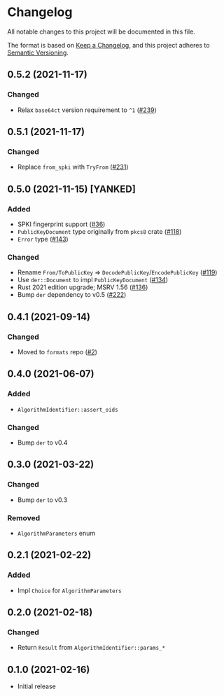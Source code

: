 # Changelog
All notable changes to this project will be documented in this file.

The format is based on [Keep a Changelog](https://keepachangelog.com/en/1.0.0/),
and this project adheres to [Semantic Versioning](https://semver.org/spec/v2.0.0.html).

## 0.5.2 (2021-11-17)
### Changed
- Relax `base64ct` version requirement to `^1` ([#239])

[#239]: https://github.com/RustCrypto/formats/pull/239

## 0.5.1 (2021-11-17)
### Changed
- Replace `from_spki` with `TryFrom` ([#231])

[#231]: https://github.com/RustCrypto/formats/pull/231

## 0.5.0 (2021-11-15) [YANKED]
### Added
- SPKI fingerprint support ([#36])
- `PublicKeyDocument` type originally from `pkcs8` crate ([#118])
- `Error` type ([#143])

### Changed
- Rename `From/ToPublicKey` => `DecodePublicKey`/`EncodePublicKey` ([#119])
- Use `der::Document` to impl `PublicKeyDocument` ([#134])
- Rust 2021 edition upgrade; MSRV 1.56 ([#136])
- Bump `der` dependency to v0.5 ([#222])

[#36]: https://github.com/RustCrypto/formats/pull/36
[#118]: https://github.com/RustCrypto/formats/pull/118
[#119]: https://github.com/RustCrypto/formats/pull/119
[#134]: https://github.com/RustCrypto/formats/pull/134
[#136]: https://github.com/RustCrypto/formats/pull/136
[#143]: https://github.com/RustCrypto/formats/pull/143
[#222]: https://github.com/RustCrypto/formats/pull/222

## 0.4.1 (2021-09-14)
### Changed
- Moved to `formats` repo ([#2])

[#2]: https://github.com/RustCrypto/formats/pull/2

## 0.4.0 (2021-06-07)
### Added
- `AlgorithmIdentifier::assert_oids`

### Changed
- Bump `der` to v0.4

## 0.3.0 (2021-03-22)
### Changed
- Bump `der` to v0.3

### Removed
- `AlgorithmParameters` enum

## 0.2.1 (2021-02-22)
### Added
- Impl `Choice` for `AlgorithmParameters`

## 0.2.0 (2021-02-18)
### Changed
- Return `Result` from `AlgorithmIdentifier::params_*`

## 0.1.0 (2021-02-16)
- Initial release
